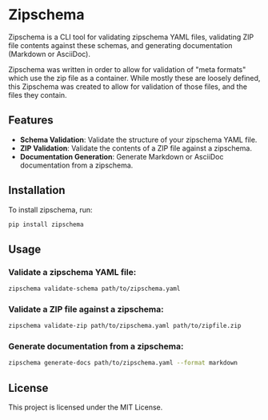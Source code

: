 # Zipschema

Zipschema is a CLI tool for validating zipschema YAML files, validating 
ZIP file contents against these schemas, and generating documentation (Markdown or AsciiDoc).

Zipschema was written in order to allow for validation of "meta formats" which use the
zip file as a container.  While mostly these are loosely defined, this Zipschema was created
to allow for validation of those files, and the files they contain.



## Features

- **Schema Validation**: Validate the structure of your zipschema YAML file.
- **ZIP Validation**: Validate the contents of a ZIP file against a zipschema.
- **Documentation Generation**: Generate Markdown or AsciiDoc documentation from a zipschema.

## Installation

To install zipschema, run:

```bash
pip install zipschema
```

## Usage

### Validate a zipschema YAML file:

```bash
zipschema validate-schema path/to/zipschema.yaml
```

### Validate a ZIP file against a zipschema:

```bash
zipschema validate-zip path/to/zipschema.yaml path/to/zipfile.zip
```

### Generate documentation from a zipschema:

```bash
zipschema generate-docs path/to/zipschema.yaml --format markdown
```

## License

This project is licensed under the MIT License.
